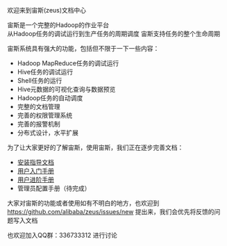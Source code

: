 欢迎来到宙斯(zeus)文档中心

宙斯是一个完整的Hadoop的作业平台  
从Hadoop任务的调试运行到生产任务的周期调度 宙斯支持任务的整个生命周期  

宙斯系统具有强大的功能，包括但不限于一下一些内容：  
* Hadoop MapReduce任务的调试运行  
* Hive任务的调试运行  
* Shell任务的运行  
* Hive元数据的可视化查询与数据预览  
* Hadoop任务的自动调度  
* 完整的文档管理  
* 完善的权限管理系统  
* 完善的报警机制  
* 分布式设计，水平扩展  

为了让大家更好的了解宙斯，使用宙斯，我们正在逐步完善文档：   
* [安装指导文档](wiki/安装指导文档)
* [用户入门手册](wiki/用户入门手册)
* [用户进阶手册](wiki/用户进阶手册)
* 管理员配置手册（待完成）

大家对宙斯的功能或者使用如有不明白的地方，也欢迎到 https://github.com/alibaba/zeus/issues/new 提出来，我们会优先将反馈的问题写入文档

也欢迎加入QQ群：336733312 进行讨论
